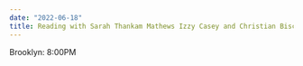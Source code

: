 ```yaml
---
date: "2022-06-18"
title: Reading with Sarah Thankam Mathews Izzy Casey and Christian Bischoff
---
```


Brooklyn: 8:00PM